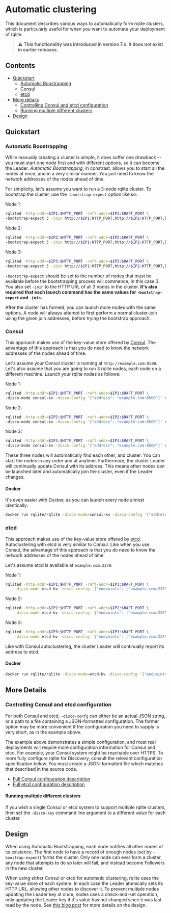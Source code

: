 # Automatic clustering
This document describes various ways to automatically form rqlite clusters, which is particularly useful for when you want to automate your deployment of rqlite.

> :warning: **This functionality was introduced in version 7.x. It does not exist in earlier releases.**

## Contents
* [Quickstart](#quickstart)
  * [Automatic Boostrapping](#automatic-bootstrapping)
  * [Consul](#consul)
  * [etcd](#etcd)
* [More details](more-details)
  * [Controlling Consul and etcd configuration](#controlling-consul-and-etcd-configuration)
  * [Running multiple different clusters](#running-multiple-different-clusters)
* [Design](design)

## Quickstart

### Automatic Boostrapping
While manually creating a cluster is simple, it does suffer one drawback -- you must start one node first and with different options, so it can become the Leader. _Automatic Bootstrapping_, in constrast, allows you to start all the nodes at once, and in a very similar manner. You just need to know the network addresses of the nodes ahead of time.

For simplicity, let's assume you want to run a 3-node rqlite cluster. To bootstrap the cluster, use the `-bootstrap-expect` option like so:

Node 1:
```bash
rqlited -http-addr=$IP1:$HTTP_PORT -raft-addr=$IP1:$RAFT_PORT \
-bootstrap-expect 3 -join http://$IP1:HTTP_PORT,http://$IP2:HTTP_PORT,http://$IP2:HTTP_PORT data
```
Node 2:
```bash
rqlited -http-addr=$IP2:$HTTP_PORT -raft-addr=$IP2:$RAFT_PORT \
-bootstrap-expect 3 -join http://$IP1:HTTP_PORT,http://$IP2:HTTP_PORT,http://$IP2:HTTP_PORT data
```
Node 3:
```bash
rqlited -http-addr=$IP3:$HTTP_PORT -raft-addr=$IP3:$RAFT_PORT \
-bootstrap-expect 3 -join http://$IP1:HTTP_PORT,http://$IP2:HTTP_PORT,http://$IP2:HTTP_PORT data
```

`-bootstrap-expect` should be set to the number of nodes that must be available before the bootstrapping process will commence, in this case 3. You also set `-join` to the HTTP URL of all 3 nodes in the cluster. **It's also required that each launch command has the same values for `-bootstrap-expect` and `-join`.**

After the cluster has formed, you can launch more nodes with the same options. A node will always attempt to first perform a normal cluster-join using the given join addresses, before trying the bootstrap approach.

### Consul
This approach makes use of the key-value store offered by [Consul](https://www.consul.io/). The advantage of this approach is that you do need to know the network addresses of the nodes ahead of time.

Let's assume your Consul cluster is running at `http://example.com:8500`. Let's also assume that you are going to run 3 rqlite nodes, each node on a different machine. Launch your rqlite nodes as follows:

Node 1:
```bash
rqlited -http-addr=$IP1:$HTTP_PORT -raft-addr=$IP1:$RAFT_PORT \
-disco-mode consul-kv -disco-config '{"address": "example.com:8500"}' data
```
Node 2:
```bash
rqlited -http-addr=$IP2:$HTTP_PORT -raft-addr=$IP2:$RAFT_PORT \
-disco-mode consul-kv -disco-config '{"address": "example.com:8500"}' data
```
Node 3:
```bash
rqlited -http-addr=$IP3:$HTTP_PORT -raft-addr=$IP3:$RAFT_PORT \
-disco-mode consul-kv -disco-config '{"address": "example.com:8500"}' data
```

These three nodes will automatically find each other, and cluster. You can start the nodes in any order and at anytime. Furthermore, the cluster Leader will continually update Consul with its address. This means other nodes can be launched later and automatically join the cluster, even if the Leader changes.

#### Docker
It's even easier with Docker, as you can launch every node almost identically:
```bash
docker run rqlite/rqlite -disco-mode=consul-kv -disco-config '{"address": "example.com:8500"}'
```

### etcd
This approach makes use of the key-value store offered by [etcd](https://etcd.io/). Autoclustering with etcd is very similar to Consul. Like when you use Consul, the advantage of this approach is that you do need to know the network addresses of the nodes ahead of time.

Let's assume etcd is available at `example.com:2379`.

Node 1:
```bash
rqlited -http-addr=$IP1:$HTTP_PORT -raft-addr=$IP1:$RAFT_PORT \
	-disco-mode etcd-kv -disco-config '{"endpoints": ["example.com:2379"]}' data
```
Node 2:
```bash
rqlited -http-addr=$IP2:$HTTP_PORT -raft-addr=$IP2:$RAFT_PORT \
	-disco-mode etcd-kv -disco-config '{"endpoints": ["example.com:2379"]}' data
```
Node 3:
```bash
rqlited -http-addr=$IP3:$HTTP_PORT -raft-addr=$IP3:$RAFT_PORT \
	-disco-mode etcd-kv -disco-config '{"endpoints": ["example.com:2379"]}' data
```
 Like with Consul autoclustering, the cluster Leader will continually report its address to etcd.

 #### Docker
```bash
docker run rqlite/rqlite -disco-mode=etcd-kv -disco-config '{"endpoints": ["example.com:2379"]}'
```

## More Details
### Controlling Consul and etcd configuration
For both Consul and etcd, `-disco-confg` can either be an actual JSON string, or a path to a file containing a JSON-formatted configuration. The former option may be more convenient if the configuration you need to supply is very short, as in the example above.

The example above demonstrates a simple configuration, and most real deployments will require more configuration information for Consul and etcd. For example, your Consul system might be reachable over HTTPS. To more fully configure rqlite for Discovery, consult the relevant configuration specification below. You must create a JSON-formatted file which matches that described in the source code.

- [Full Consul configuration description](https://github.com/rqlite/rqlite-disco-clients/blob/main/consul/config.go)
- [Full etcd configuration description](https://github.com/rqlite/rqlite-disco-clients/blob/main/etcd/config.go)

#### Running multiple different clusters
If you wish a single Consul or etcd system to support multiple rqlite clusters, then set the `-disco-key` command line argument to a different value for each cluster.

## Design
When using Automatic Bootstrapping, each node notifies all other nodes of its existence. The first node to have a record of enough nodes (set by `-boostrap-expect`) forms the cluster. Only one node can ever form a cluster, any node that attempts to do so later will fail, and instead become Followers in the new cluster.

When using either Consul or etcd for automatic clustering, rqlite uses the key-value store of each system. In each case the Leader atomically sets its HTTP URL, allowing other nodes to discover it. To prevent multiple nodes updating the Leader key at once, nodes uses a check-and-set operation, only updating the Leader key if it's value has not changed since it was last read by the node. See [this blog post](https://www.philipotoole.com/rqlite-7-0-designing-node-discovery-and-automatic-clustering/) for more details on the design.
